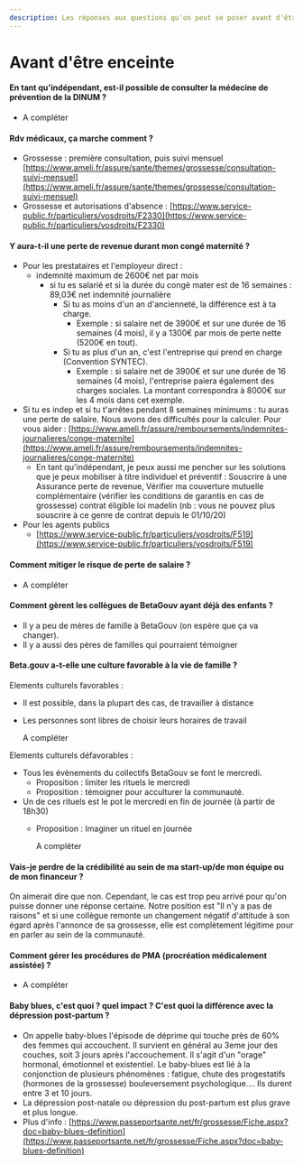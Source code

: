```yaml
---
description: Les réponses aux questions qu'on peut se poser avant d'être enceinte.
---
```


# Avant d'être enceinte

#### En tant qu'indépendant, est-il possible de consulter la médecine de prévention de la DINUM ?

* A compléter

#### Rdv médicaux, ça marche comment ?

* Grossesse : première consultation, puis suivi mensuel [https://www.ameli.fr/assure/sante/themes/grossesse/consultation-suivi-mensuel](https://www.ameli.fr/assure/sante/themes/grossesse/consultation-suivi-mensuel)
* Grossesse et autorisations d'absence : [https://www.service-public.fr/particuliers/vosdroits/F2330](https://www.service-public.fr/particuliers/vosdroits/F2330)

#### Y aura-t-il une perte de revenue durant mon congé maternité ?

* Pour les prestataires et l'employeur direct :
  * indemnité maximum de 2600€ net par mois
    * si tu es salarié et si la durée du congé mater est de 16 semaines : 89,03€ net indemnité journalière
      * Si tu as moins d'un an d'ancienneté, la différence est à ta charge.
        * Exemple : si salaire net de 3900€ et sur une durée de 16 semaines (4 mois), il y a 1300€ par mois de perte nette (5200€ en tout).
      * Si tu as plus d'un an, c'est l'entreprise qui prend en charge (Convention SYNTEC).
        * Exemple : si salaire net de 3900€ et sur une durée de 16 semaines (4 mois), l'entreprise paiera également des charges sociales. La montant correspondra à 8000€ sur les 4 mois dans cet exemple.
* Si tu es indep et si tu t'arrêtes pendant 8 semaines minimums : tu auras une perte de salaire. Nous avons des difficultés pour la calculer. Pour vous aider : [https://www.ameli.fr/assure/remboursements/indemnites-journalieres/conge-maternite](https://www.ameli.fr/assure/remboursements/indemnites-journalieres/conge-maternite)
  * En tant qu'indépendant, je peux aussi me pencher sur les solutions que je peux mobiliser à titre individuel et préventif : Souscrire à une Assurance perte de revenue, Vérifier ma couverture mutuelle complémentaire (vérifier les conditions de garantis en cas de grossesse) contrat éligible loi madelin (nb : vous ne pouvez plus souscrire à ce genre de contrat depuis le 01/10/20)
* Pour les agents publics
  * [https://www.service-public.fr/particuliers/vosdroits/F519](https://www.service-public.fr/particuliers/vosdroits/F519)

#### Comment mitiger le risque de perte de salaire ?

* A compléter

#### Comment gèrent les collègues de BetaGouv ayant déjà des enfants ?

* Il y a peu de mères de famille à BetaGouv (on espère que ça va changer).
* Il y a aussi des pères de familles qui pourraient témoigner

#### Beta.gouv a-t-elle une culture favorable à la vie de famille ?

Elements culturels favorables :

* Il est possible, dans la plupart des cas, de travailler à distance
*   Les personnes sont libres de choisir leurs horaires de travail

    A compléter

Elements culturels défavorables :

* Tous les évènements du collectifs BetaGouv se font le mercredi.
  * Proposition : limiter les rituels le mercredi
  * Proposition : témoigner pour acculturer la communauté.
* Un de ces rituels est le pot le mercredi en fin de journée (à partir de 18h30)
  *   Proposition : Imaginer un rituel en journée

      A compléter

#### Vais-je perdre de la crédibilité au sein de ma start-up/de mon équipe ou de mon financeur ?

On aimerait dire que non. Cependant, le cas est trop peu arrivé pour qu'on puisse donner une réponse certaine. Notre position est "Il n'y a pas de raisons" et si une collègue remonte un changement négatif d'attitude à son égard après l'annonce de sa grossesse, elle est complètement légitime pour en parler au sein de la communauté.

#### Comment gérer les procédures de PMA (procréation médicalement assistée) ?

* A compléter

#### Baby blues, c'est quoi ? quel impact ? C'est quoi la différence avec la dépression post-partum ?

* On appelle baby-blues l'épisode de déprime qui touche près de 60% des femmes qui accouchent. Il survient en général au 3eme jour des couches, soit 3 jours après l'accouchement. Il s'agit d'un "orage" hormonal, émotionnel et existentiel. Le baby-blues est lié à la conjonction de plusieurs phénomènes : fatigue, chute des progestatifs (hormones de la grossesse) bouleversement psychologique.... Ils durent entre 3 et 10 jours.
* La dépression post-natale ou dépression du post-partum est plus grave et plus longue.
* Plus d'info : [https://www.passeportsante.net/fr/grossesse/Fiche.aspx?doc=baby-blues-definition](https://www.passeportsante.net/fr/grossesse/Fiche.aspx?doc=baby-blues-definition)

